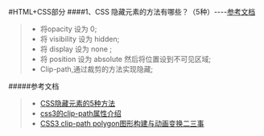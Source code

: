 #HTML+CSS部分
####1、CSS 隐藏元素的方法有哪些？（5种）----[参考文档](http://www.cnblogs.com/cythia/p/5981306.html)
>* 将opacity 设为 0;
>* 将 visibility 设为 hidden;
>* 将 display 设为 none ;
>* 将 position 设为 absolute 然后将位置设到不可见区域;
>* Clip-path,通过裁剪的方法实现隐藏;

#####参考文档
>* [CSS隐藏元素的5种方法](http://www.cnblogs.com/cythia/p/5981306.html)
>* [css3的clip-path属性介绍](http://www.haorooms.com/post/css3_clip-path)
>* [CSS3 clip-path polygon图形构建与动画变换二三事](http://www.zhangxinxu.com/wordpress/2015/03/css3-clip-path-polygon-shape-transition-animation/)
